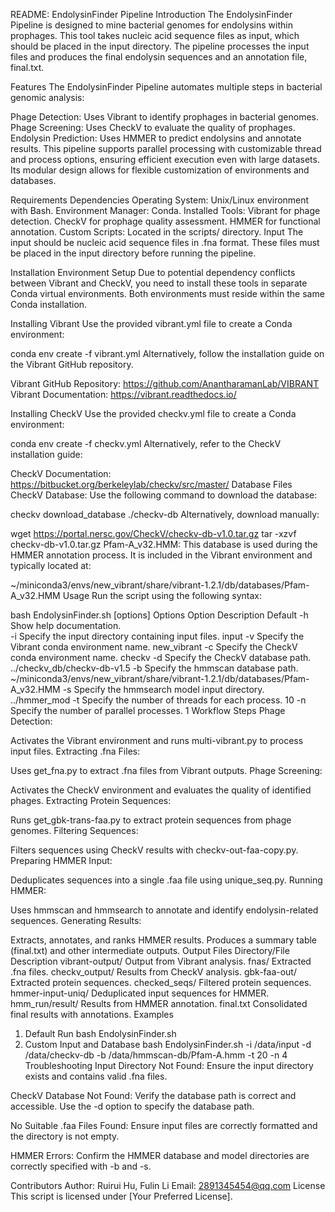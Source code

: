README: EndolysinFinder Pipeline
Introduction
The EndolysinFinder Pipeline is designed to mine bacterial genomes for endolysins within prophages. This tool takes nucleic acid sequence files as input, which should be placed in the input directory. The pipeline processes the input files and produces the final endolysin sequences and an annotation file, final.txt.

Features
The EndolysinFinder Pipeline automates multiple steps in bacterial genomic analysis:

Phage Detection: Uses Vibrant to identify prophages in bacterial genomes.
Phage Screening: Uses CheckV to evaluate the quality of prophages.
Endolysin Prediction: Uses HMMER to predict endolysins and annotate results.
This pipeline supports parallel processing with customizable thread and process options, ensuring efficient execution even with large datasets. Its modular design allows for flexible customization of environments and databases.

Requirements
Dependencies
Operating System: Unix/Linux environment with Bash.
Environment Manager: Conda.
Installed Tools:
Vibrant for phage detection.
CheckV for prophage quality assessment.
HMMER for functional annotation.
Custom Scripts: Located in the scripts/ directory.
Input
The input should be nucleic acid sequence files in .fna format. These files must be placed in the input directory before running the pipeline.

Installation
Environment Setup
Due to potential dependency conflicts between Vibrant and CheckV, you need to install these tools in separate Conda virtual environments. Both environments must reside within the same Conda installation.

Installing Vibrant
Use the provided vibrant.yml file to create a Conda environment:

conda env create -f vibrant.yml
Alternatively, follow the installation guide on the Vibrant GitHub repository.

Vibrant GitHub Repository: https://github.com/AnantharamanLab/VIBRANT
Vibrant Documentation: https://vibrant.readthedocs.io/

Installing CheckV
Use the provided checkv.yml file to create a Conda environment:

conda env create -f checkv.yml
Alternatively, refer to the CheckV installation guide:

CheckV Documentation: https://bitbucket.org/berkeleylab/checkv/src/master/
Database Files
CheckV Database: Use the following command to download the database:


checkv download_database ./checkv-db
Alternatively, download manually:


wget https://portal.nersc.gov/CheckV/checkv-db-v1.0.tar.gz
tar -xzvf checkv-db-v1.0.tar.gz
Pfam-A_v32.HMM: This database is used during the HMMER annotation process. It is included in the Vibrant environment and typically located at:


~/miniconda3/envs/new_vibrant/share/vibrant-1.2.1/db/databases/Pfam-A_v32.HMM
Usage
Run the script using the following syntax:


bash EndolysinFinder.sh [options]
Options
Option	Description	Default
-h	Show help documentation.	
-i	Specify the input directory containing input files.	input
-v	Specify the Vibrant conda environment name.	new_vibrant
-c	Specify the CheckV conda environment name.	checkv
-d	Specify the CheckV database path.	../checkv_db/checkv-db-v1.5
-b	Specify the hmmscan database path.	~/miniconda3/envs/new_vibrant/share/vibrant-1.2.1/db/databases/Pfam-A_v32.HMM
-s	Specify the hmmsearch model input directory.	../hmmer_mod
-t	Specify the number of threads for each process.	10
-n	Specify the number of parallel processes.	1
Workflow Steps
Phage Detection:

Activates the Vibrant environment and runs multi-vibrant.py to process input files.
Extracting .fna Files:

Uses get_fna.py to extract .fna files from Vibrant outputs.
Phage Screening:

Activates the CheckV environment and evaluates the quality of identified phages.
Extracting Protein Sequences:

Runs get_gbk-trans-faa.py to extract protein sequences from phage genomes.
Filtering Sequences:

Filters sequences using CheckV results with checkv-out-faa-copy.py.
Preparing HMMER Input:

Deduplicates sequences into a single .faa file using unique_seq.py.
Running HMMER:

Uses hmmscan and hmmsearch to annotate and identify endolysin-related sequences.
Generating Results:

Extracts, annotates, and ranks HMMER results.
Produces a summary table (final.txt) and other intermediate outputs.
Output Files
Directory/File	Description
vibrant-output/	Output from Vibrant analysis.
fnas/	Extracted .fna files.
checkv_output/	Results from CheckV analysis.
gbk-faa-out/	Extracted protein sequences.
checked_seqs/	Filtered protein sequences.
hmmer-input-uniq/	Deduplicated input sequences for HMMER.
hmm_run/result/	Results from HMMER annotation.
final.txt	Consolidated final results with annotations.
Examples
1. Default Run
bash EndolysinFinder.sh
2. Custom Input and Database
bash EndolysinFinder.sh -i /data/input -d /data/checkv-db -b /data/hmmscan-db/Pfam-A.hmm -t 20 -n 4
Troubleshooting
Input Directory Not Found: Ensure the input directory exists and contains valid .fna files.

CheckV Database Not Found: Verify the database path is correct and accessible. Use the -d option to specify the database path.

No Suitable .faa Files Found: Ensure input files are correctly formatted and the directory is not empty.

HMMER Errors: Confirm the HMMER database and model directories are correctly specified with -b and -s.

Contributors
Author: Ruirui Hu, Fulin Li
Email: 2891345454@qq.com
License
This script is licensed under [Your Preferred License].